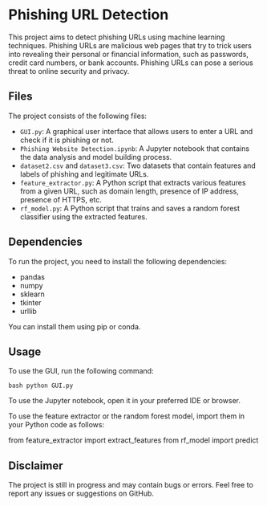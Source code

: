 # Phishing URL Detection

This project aims to detect phishing URLs using machine learning techniques. Phishing URLs are malicious web pages that try to trick users into revealing their personal or financial information, such as passwords, credit card numbers, or bank accounts. Phishing URLs can pose a serious threat to online security and privacy.

## Files

The project consists of the following files:

- `GUI.py`: A graphical user interface that allows users to enter a URL and check if it is phishing or not.
- `Phishing Website Detection.ipynb`: A Jupyter notebook that contains the data analysis and model building process.
- `dataset2.csv` and `dataset3.csv`: Two datasets that contain features and labels of phishing and legitimate URLs.
- `feature_extractor.py`: A Python script that extracts various features from a given URL, such as domain length, presence of IP address, presence of HTTPS, etc.
- `rf_model.py`: A Python script that trains and saves a random forest classifier using the extracted features.

## Dependencies

To run the project, you need to install the following dependencies:

- pandas
- numpy
- sklearn
- tkinter
- urllib

You can install them using pip or conda.

## Usage

To use the GUI, run the following command:

`bash
python GUI.py`

To use the Jupyter notebook, open it in your preferred IDE or browser.

To use the feature extractor or the random forest model, import them in your Python code as follows:

from feature_extractor import extract_features
from rf_model import predict
## Disclaimer
The project is still in progress and may contain bugs or errors. Feel free to report any issues or suggestions on GitHub.
